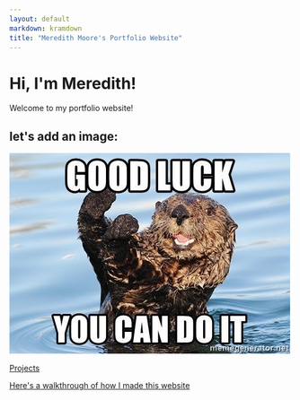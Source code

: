 ```yaml
---
layout: default
markdown: kramdown
title: "Meredith Moore's Portfolio Website"
---
```


# Hi, I'm Meredith!

Welcome to my portfolio website!

## let's add an image:

![Encouraging Otter--add alt text here](img1.jpg)

[Projects](/projects/)

[Here's a walkthrough of how I made this website](/walkthrough/)
